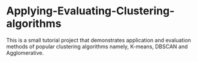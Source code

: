 # Applying-Evaluating-Clustering-algorithms
This is a small tutorial project that demonstrates application and evaluation methods of popular clustering algorithms namely, K-means, DBSCAN and Agglomerative.
